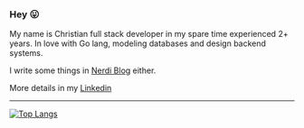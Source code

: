 ### Hey :stuck_out_tongue:

My name is Christian full stack developer in my spare time experienced 2+ years. In love with Go lang, modeling databases and design backend systems.

I write some things in [Nerdi Blog](https://nerdireto.com.br/blog) either.

More details in my [Linkedin](https://www.linkedin.com/in/christian-seki/)

---

[![Top Langs](https://github-readme-stats.vercel.app/api/top-langs/?username=iamseki&layout=compact)](https://github.com/anuraghazra/github-readme-stats)

<!--
**iamseki/iamseki** is a ✨ _special_ ✨ repository because its `README.md` (this file) appears on your GitHub profile.

Here are some ideas to get you started:

- 🔭 I’m currently working on ...
- 🌱 I’m currently learning ...
- 👯 I’m looking to collaborate on ...
- 🤔 I’m looking for help with ...
- 💬 Ask me about ...
- 📫 How to reach me: ...
- 😄 Pronouns: ...
- ⚡ Fun fact: ...
-->
